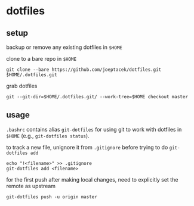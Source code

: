 # dotfiles

## setup

backup or remove any existing dotfiles in `$HOME`

clone to a bare repo in `$HOME`

```
git clone --bare https://github.com/joeptacek/dotfiles.git $HOME/.dotfiles.git
```

grab dotfiles

```
git --git-dir=$HOME/.dotfiles.git/ --work-tree=$HOME checkout master
```

## usage

`.bashrc` contains alias `git-dotfiles` for using git to work with dotfiles in `$HOME` (e.g., `git-dotfiles status`).

to track a new file, unignore it from `.gitignore` before trying to do `git-dotfiles add`

```
echo "!<filename>" >> .gitignore
git-dotfiles add <filename>
```

for the first push after making local changes, need to explicitly set the remote as upstream

```
git-dotfiles push -u origin master
```
